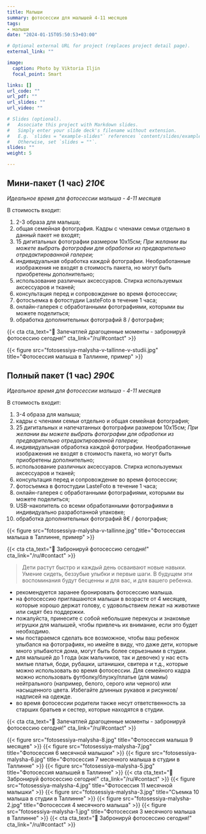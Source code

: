 ```yaml
---
title: Малыши
summary: фотосессии для малышей 4-11 месяцев
tags:
- малыши
date: "2024-01-15T05:50:53+03:00"

# Optional external URL for project (replaces project detail page).
external_link: ""

image:
  caption: Photo by Viktoria Iljin
  focal_point: Smart

links: []
url_code: ""
url_pdf: ""
url_slides: ""
url_video: ""

# Slides (optional).
#   Associate this project with Markdown slides.
#   Simply enter your slide deck's filename without extension.
#   E.g. `slides = "example-slides"` references `content/slides/example-slides.md`.
#   Otherwise, set `slides = ""`.
slides: ""
weight: 5

---
```

## Мини-пакет (1 час) *210*€ 
*Идеальное время для фотосессии малыша - 4-11 месяцев*

В стоимость входит:
1. 2-3 образа для малыша;
2. общая семейная фотография. Кадры с членами семьи отдельно в данный пакет не входят;
3. 15 дигитальных фотографии размером 10х15см; 
_При желании вы можете выбрать фотографии для обработки из предварительно отредактированной галереи;_
4. индивидуальная обработка каждой фотографии. Необработанные изображения не входят в стоимость пакета, но могут быть приобретены дополнительно;
5. использование различных аксессуаров. Стирка используемых аксессуаров и тканей;
6. консультация перед и сопровождение во время фотосессии;
7. фотосъемка в фотостудии LasteFoto в течение 1  часа;
8. онлайн-галерея с обработанными фотографиями, которыми вы можете поделиться;
10. обработка дополнительных фотографий 8 / фотография;

{{< cta cta_text="💛 Запечатлей драгоценные моменты - забронируй фотосессию сегодня!" cta_link="/ru/#contact" >}}

{{< figure src="fotosessiya-malysha-v-tallinne-v-studii.jpg" title="Фотосессия малыша в Таллинне, пример" >}}

## Полный пакет (1 час) *290*€
*Идеальное время для фотосессии малыша - 4-11 месяцев*

В стоимость входит:
1. 3-4 образа для малыша;
2. кадры с членами семьи отдельно и общая семейная фотография;
3. 25 дигитальных и напечатанных фотографии размером 10х15см; 
_При желании вы можете выбрать фотографии для обработки из предварительно отредактированной галереи;_
4. индивидуальная обработка каждой фотографии. Необработанные изображения не входят в стоимость пакета, но могут быть приобретены дополнительно;
5. использование различных аксессуаров. Стирка используемых аксессуаров и тканей;
6. консультация перед и сопровождение во время фотосессии;
7. фотосъемка в фотостудии LasteFoto в течение 1  часа;
8. онлайн-галерея с обработанными фотографиями, которыми вы можете поделиться;
9. USB-накопитель со всеми обработанными фотографиями в индивидуально разработанной упаковке;
10. обработка дополнительных фотографий 8€ / фотография;

{{< figure src="fotosessiya-malysha-v-tallinne.jpg" title="Фотосессия малыша в Таллинне, пример" >}}

{{< cta cta_text="💛 Забронируй фотосессию сегодня!" cta_link="/ru/#contact" >}}

> Дети растут быстро и каждый день осваивают новые навыки. Умение сидеть, беззубые улыбки и первые шаги. В будущем эти воспоминания будут бесценны и для вас, и для вашего ребенка.

- рекомендуется заранее бронировать фотосессию малыша.
- на фотосессию приглашаются малыши в возрасте от 4 месяцев, которые хорошо держат голову, с удовольствием лежат на животике или сидят без поддержки.
- пожалуйста, принесите с собой небольшие перекусы и знакомые игрушки для малышей, чтобы привлечь их внимание, если это будет необходимо.
- мы постараемся сделать все возможное, чтобы ваш ребенок улыбался на фотографиях, но имейте в виду, что даже дети, которые много улыбаются дома, могут быть более серьезными в студии.
- для малышей до 1 года (как мальчиков, так и девочек) у нас есть милые платья, боди, рубашки, штанишки, свитера и т.д., которые можно использовать во время фотосессии. Для семейного кадра можно использовать футболку/блузку/платье (для мамы) нейтрального (например, белого, серого или черного) или насыщенного цвета. Избегайте длинных рукавов и рисунков/надписей на одежде.
- во время фотосессии родители также несут ответственность за старших братьев и сестер, которые находятся в студии.

{{< cta cta_text="💛 Запечатлей драгоценные моменты - забронируй фотосессию сегодня!" cta_link="/ru/#contact" >}}

{{< figure src="fotosessiya-malysha-8.jpg" title="Фотосессия малыша 9 месяцев" >}}
{{< figure src="fotosessiya-malysha-7.jpg" title="Фотосессия 6 месячной малышки" >}}
{{< figure src="fotosessiya-malysha-6.jpg" title="Фотосессия 7 месячного малыша в студии в Таллинне" >}}
{{< figure src="fotosessiya-malysha-5.jpg" title="Фотосессия малышей в Таллинне" >}}
{{< cta cta_text="💛 Забронируй фотосессию сегодня!" cta_link="/ru/#contact" >}}
{{< figure src="fotosessiya-malysha-4.jpg" title="Фотосессия 11 месячной малышки" >}}
{{< figure src="fotosessiya-malysha-3.jpg" title="Съемка 10 малыша в студии в Таллинне" >}}
{{< figure src="fotosessiya-malysha-2.jpg" title="Фотосессия 4 месячного малыша" >}}
{{< figure src="fotosessiya-malysha-1.jpg" title="Фотосессия 3 месячного малыша в Таллинне" >}}
{{< cta cta_text="💛 Забронируй фотосессию сегодня!" cta_link="/ru/#contact" >}}